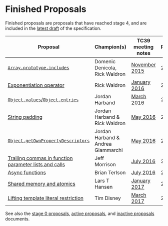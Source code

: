 # Finished Proposals

Finished proposals are proposals that have reached stage 4, and are included in the [latest draft](https://tc39.github.io/ecma262/) of the specification.

| Proposal                                                                 | Champion(s)                        | TC39 meeting notes | Expected Publication Year |
|--------------------------------------------------------------------------|------------------------------------|--------------------|---------------------------|
| [`Array.prototype.includes`][array-includes]                             | Domenic Denicola, Rick Waldron     | [November 2015][array-includes-notes]     | 2016
| [Exponentiation operator][exponentiation]                                | Rick Waldron                       | [January 2016][exponentiation-notes]      | 2016
| [`Object.values`/`Object.entries`][object-values-entries]                | Jordan Harband                     | [March 2016][object-values-entries-notes] | 2017
| [String padding][string-padding]                                         | Jordan Harband & Rick Waldron      | [May 2016][string-padding-notes]          | 2017
| [`Object.getOwnPropertyDescriptors`][object-gopds]                       | Jordan Harband & Andrea Giammarchi | [May 2016][object-gopds-notes]            | 2017
| [Trailing commas in function parameter lists and calls][function-commas] | Jeff Morrison                      | [July 2016][function-commas-notes]        | 2017
| [Async functions][async-await]                                           | Brian Terlson                      | [July 2016][async-await-notes]            | 2017
| [Shared memory and atomics][atomics]                                     | Lars T Hansen                      | [January 2017][atomics-notes]             | 2017
| [Lifting template literal restriction][template-literal-lift]            | Tim Disney                         | [March 2017][template-literal-lift-notes] | 2018

See also the [stage 0 proposals](stage-0-proposals.md), [active proposals](README.md), and [inactive proposals](inactive-proposals.md) documents.

[array-includes]: https://github.com/tc39/Array.prototype.includes
[array-includes-notes]: https://github.com/rwaldron/tc39-notes/blob/master/es7/2015-11/nov-17.md#arrayprototypeincludes
[exponentiation]: https://github.com/rwaldron/exponentiation-operator
[exponentiation-notes]: https://github.com/rwaldron/tc39-notes/blob/master/es7/2016-01/2016-01-28.md#5xviii-exponentiation-operator-rw
[object-values-entries]: https://github.com/tc39/proposal-object-values-entries
[object-values-entries-notes]: https://github.com/rwaldron/tc39-notes/blob/master/es7/2016-03/march-29.md#objectvalues--objectentries
[string-padding]: https://github.com/tc39/proposal-string-pad-start-end
[string-padding-notes]: https://github.com/rwaldron/tc39-notes/blob/master/es7/2016-05/may-25.md#stringprototypepadstartend-jhd
[object-gopds]: https://github.com/ljharb/proposal-object-getownpropertydescriptors
[object-gopds-notes]: https://github.com/rwaldron/tc39-notes/blob/master/es7/2016-05/may-25.md#objectgetownpropertydescriptors-jhd
[function-commas]: https://github.com/tc39/proposal-trailing-function-commas
[function-commas-notes]: https://github.com/rwaldron/tc39-notes/blob/master/es7/2016-07/jul-26.md#9ie-trailing-commas-in-functions
[async-await]: https://github.com/tc39/ecmascript-asyncawait
[async-await-notes]: https://github.com/rwaldron/tc39-notes/blob/master/es7/2016-07/jul-28.md#10iv-async-functions
[atomics]: https://github.com/tc39/ecmascript_sharedmem
[atomics-notes]: https://github.com/rwaldron/tc39-notes/blob/master/es7/2017-01/jan-24.md#13if-seeking-stage-4-for-sharedarraybuffer
[template-literal-lift]: https://github.com/tc39/proposal-template-literal-revision
[template-literal-lift-notes]: https://github.com/rwaldron/tc39-notes/blob/master/es8/2017-03/mar-21.md#10ia-template-literal-updates

